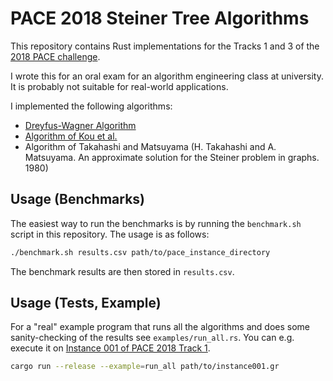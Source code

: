 # PACE 2018 Steiner Tree Algorithms

This repository contains Rust implementations for the Tracks 1 and 3 of the
[2018 PACE challenge](https://pacechallenge.org/2018/steiner-tree/).

I wrote this for an oral exam for an algorithm engineering class at university.
It is probably not suitable for real-world applications.

I implemented the following algorithms:

* [Dreyfus-Wagner Algorithm](https://doi.org/10.1002/net.3230010302)
* [Algorithm of Kou et al.](https://doi.org/10.1007/BF00288961)
* Algorithm of Takahashi and Matsuyama (H. Takahashi and A. Matsuyama. An approximate solution for the Steiner problem in graphs. 1980)


## Usage (Benchmarks)
The easiest way to run the benchmarks is by running the `benchmark.sh` script in this repository.
The usage is as follows:
``` sh
./benchmark.sh results.csv path/to/pace_instance_directory
```
The benchmark results are then stored in `results.csv`.

## Usage (Tests, Example)
For a "real" example program that runs all the algorithms and does some sanity-checking of
the results see `examples/run_all.rs`. You can e.g. execute it on
[Instance 001 of PACE 2018 Track 1](https://github.com/PACE-challenge/SteinerTree-PACE-2018-instances/blob/master/Track1/instance001.gr).
```sh
cargo run --release --example=run_all path/to/instance001.gr
```
